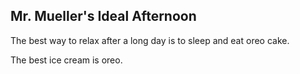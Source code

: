 ## Mr. Mueller's Ideal Afternoon

The best way to relax after a long day is to sleep and eat oreo cake.

The best ice cream is oreo.
